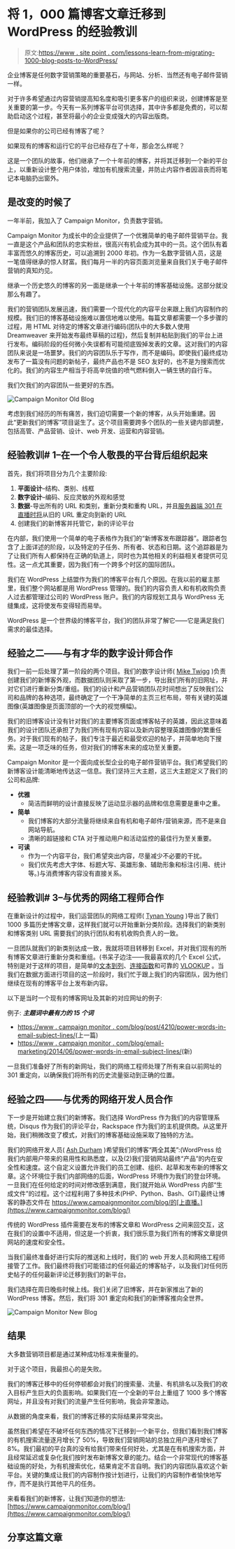 # 将 1，000 篇博客文章迁移到 WordPress 的经验教训

> 原文:[https://www . site point . com/lessons-learn-from-migrating-1000-blog-posts-to-WordPress/](https://www.sitepoint.com/lessons-learned-from-migrating-1000-blog-posts-to-wordpress/)

企业博客是任何数字营销策略的重要基石，与网站、分析、当然还有电子邮件营销一样。

对于许多希望通过内容营销提高知名度和吸引更多客户的组织来说，创建博客是至关重要的第一步。今天有一系列博客平台可供选择，其中许多都是免费的，可以帮助启动这个过程，甚至将最小的企业变成强大的内容出版商。

但是如果你的公司已经有博客了呢？

如果现有的博客和运行它的平台已经存在了十年，那会怎么样呢？

这是一个团队的故事，他们继承了一个十年前的博客，并将其迁移到一个新的平台上，以重新设计整个用户体验，增加有机搜索流量，并防止内容作者因沮丧而将笔记本电脑扔出窗外。

## 是改变的时候了

一年半前，我加入了 Campaign Monitor，负责数字营销。

Campaign Monitor 为成长中的企业提供了一个优雅简单的电子邮件营销平台。我一直是这个产品和团队的忠实粉丝，很高兴有机会成为其中的一员。这个团队有着丰富而悠久的博客历史，可以追溯到 2000 年初。作为一名数字营销人员，这是一笔值得继承的惊人财富。我们每月一半的内容页面浏览量来自我们关于电子邮件营销的真知灼见。

继承一个历史悠久的博客的另一面是继承一个十年前的博客基础设施。这部分就没那么有趣了。

我们的营销团队发展迅速，我们需要一个现代化的内容平台来跟上我们内容制作的规模。我们旧的博客基础设施难以置信地难以使用。每篇文章都需要一个多步骤的过程，用 HTML 对待定的博客文章进行编码(团队中的大多数人使用 Dreamweaver 来开始发布最终草稿的过程)，然后复制并粘贴到我们的平台上进行发布。编码阶段的任何微小失误都有可能彻底毁掉发表的文章。这对我们的内容团队来说是一场噩梦。我们的内容团队乐于写作，而不是编码。即使我们最终成功发布了一篇没有问题的新帖子，最终产品也不是 SEO 友好的，也不是为搜索而优化的。我们的内容生产相当于将高辛烷值的喷气燃料倒入一辆生锈的自行车。

我们欠我们的内容团队一些更好的东西。

![Campaign Monitor Old Blog](../Images/caed8197df3577868bbafebec9298a50.png)

考虑到我们经历的所有痛苦，我们迫切需要一个新的博客，从头开始重建。因此“更新我们的博客”项目诞生了。这个项目需要跨多个团队的一些关键内部调整，包括高管、产品营销、设计、web 开发、运营和内容营销。

## 经验教训# 1–在一个令人敬畏的平台背后组织起来

首先，我们将项目分为几个主要阶段:

1.  **平面设计**–结构、类别、线框
2.  **数字设计**–编码、反应灵敏的外观和感觉
3.  **数据**-导出所有的 URL 和类别，重新分类和重构 URL，并且[服务器端 301 在直播时将](https://support.google.com/webmasters/answer/93633?hl=en)从旧的 URL 重定向到新的 URL
4.  创建我们的新博客并托管它，新的评论平台

在内部，我们使用一个简单的电子表格作为我们的“新博客发布跟踪器”。跟踪者包含了上面详述的阶段，以及特定的子任务、所有者、状态和日期。这个追踪器是为了让我们所有人都保持在正确的轨道上，同时也为其他相关的利益相关者提供可见性。这一点尤其重要，因为我们有一个跨多个时区的国际团队。

我们在 WordPress 上结盟作为我们的博客平台有几个原因。在我以前的雇主那里，我们整个网站都是用 WordPress 管理的。我们的内容负责人和有机收购负责人过去都管理过公司的 WordPress 账户。我们的内容规划工具与 WordPress 无缝集成，这将使发布变得轻而易举。

WordPress 是一个世界级的博客平台，我们的团队非常了解它——它是满足我们需求的最佳选择。

## 经验之二——与有才华的数字设计师合作

我们一前一后处理了第一阶段的两个项目。我们的数字设计师( [Mike Twigg](https://twitter.com/twiggmichael) )负责创建我们的新博客外观，而数据团队则采取了第一步，导出我们所有的旧网址，并对它们进行重新分类/重组。我们的设计和产品营销团队花时间想出了反映我们公司和品牌的各种选项，最终确定了一个干净简单的主页三栏布局，带有关键的英雄图像(英雄图像是页面顶部的一个大的视觉横幅)。

我们的旧博客设计没有针对我们的主要博客页面或博客帖子的英雄，因此这意味着我们的设计团队还承担了为我们所有现有内容以及新内容整理英雄图像的繁重任务。对于我们现有的帖子，我们专注于最近和最受欢迎的帖子，并简单地向下搜索。这是一项乏味的任务，但对我们的博客未来的成功至关重要。

Campaign Monitor 是一个面向成长型企业的电子邮件营销平台。我们希望我们的新博客设计能清晰地传达这一信息。我们坚持三大主题，这三大主题定义了我们的公司和品牌:

*   **优雅**
    *   简洁而鲜明的设计直接反映了运动显示器的品牌和信息需要是重中之重。
*   **简单**
    *   我们博客的大部分流量将继续来自有机和电子邮件/营销来源，而不是来自网站导航。
    *   清晰的超链接和 CTA 对于推动用户和活动监控的最佳行为至关重要。
*   **可读**
    *   作为一个内容平台，我们希望突出内容，尽量减少不必要的干扰。
    *   我们优先考虑大字体、标题大写、英雄形象、辅助形象和标注(引用、统计等。)与消费博客内容没有直接关系。

## 经验教训# 3–与优秀的网络工程师合作

在重新设计的过程中，我们运营团队的网络工程师( [Tynan Young](https://www.linkedin.com/in/tynan-young-4993243b) )导出了我们 1000 多篇历史博客文章，这样我们就可以开始重新分类阶段。选择我们的新类别和博客类别 URL 需要我们的执行团队和有机收购负责人的一致。

一旦团队就我们的新类别达成一致，我就将项目转移到 Excel，并对我们现有的所有博客文章进行重新分类和重组。(书呆子边注——我最喜欢的几个 Excel 公式，特别是对于这样的项目，是简单的[文本到列](https://support.office.com/en-us/article/Split-names-by-using-the-Convert-Text-to-Columns-Wizard-2cd989db-2b1f-4d89-b17b-534250ff9905)、[连接函数](https://support.office.com/en-us/article/CONCATENATE-function-8f8ae884-2ca8-4f7a-b093-75d702bea31d?ui=en-US&rs=en-US&ad=US)和可靠的 [VLOOKUP](https://support.office.com/en-us/article/VLOOKUP-function-0bbc8083-26fe-4963-8ab8-93a18ad188a1) 。当我们在数据方面进行项目的这一阶段时，我们忙于跟上我们的内容团队，因为他们继续在现有的博客平台上发布新内容。

以下是当时一个现有的博客网址及其新的对应网址的例子:

例子: ***主题词中最有力的 15 个词***

*   [https://www . campaign monitor . com/blog/post/4210/power-words-in-email-subject-lines/](https://www.campaignmonitor.com/blog/email-marketing/2014/06/power-words-in-email-subject-lines/)(上一篇)
*   [https://www . campaign monitor . com/blog/email-marketing/2014/06/power-words-in-email-subject-lines/](https://www.campaignmonitor.com/blog/email-marketing/2014/06/power-words-in-email-subject-lines/)(新)

一旦我们准备好了所有的新网址，我们的网络工程师处理了所有来自以前网址的 301 重定向，以确保我们将所有的历史流量驱动到正确的位置。

## 经验之四——与优秀的网络开发人员合作

下一步是开始建立我们的新博客。我们选择 WordPress 作为我们的内容管理系统，Disqus 作为我们的评论平台，Rackspace 作为我们的主机提供商。从这里开始，我们稍微改变了模式，对我们的博客基础设施采取了独特的方法。

我们的网络开发人员( [Ash Durham](https://twitter.com/ashrdurham) )希望我们的博客“两全其美”:(WordPress 给我们内部用户带来的易用性和熟悉度，以及(2)我们营销网站最终“产品”的内在安全性和速度。这个自定义设置允许我们的员工创建、组织、起草和发布新的博客文章。这个环境位于我们内部网络的后面，WordPress 环境作为我们的登台环境。一旦我们在任何给定的时间对修改感到满意，我们就开始从 WordPress 内部“生成文件”的过程。这个过程利用了多种技术(PHP、Python、Bash、GIT)最终让博客的静态文件在 https://www.campaignmonitor.com/blog/的[上直播。](https://www.campaignmonitor.com/blog/)

传统的 WordPress 插件需要在发布的博客文章和 WordPress 之间来回交互，这在我们的设置中不适用，但这是一个折衷，我们很乐意为我们所有的博客文章提供网站的速度和安全性。

当我们最终准备好进行实际的推送和上线时，我们的 web 开发人员和网络工程师接管了工作。我们最终将我们可能错过的任何最近的博客帖子，以及我们对任何历史帖子的任何最新评论迁移到我们的新平台。

我们选择在周日晚些时候上线。我们关闭了旧博客，并在新家推出了新的 WordPress 博客。然后，我们将 301 重定向和我们的新博客推向全世界。

![Campaign Monitor New Blog](../Images/8b82f30a65247d6d7b3978398f0e2d41.png)

## 结果

大多数营销项目都是通过某种成功标准来衡量的。

对于这个项目，我最担心的是失败。

我们的博客迁移中的任何停顿都会对我们的搜索量、流量、有机排名以及我们的收入目标产生巨大的负面影响。如果我们在一个全新的平台上重组了 1000 多个博客网址，并且没有对我们的流量产生任何影响，我会非常激动。

从数据的角度来看，我们的博客迁移的实际结果非常突出。

虽然我们希望在不破坏任何东西的情况下迁移到一个新平台，但我们看到我们博客的有机搜索流量逐月增长了 50%，导致我们营销网站的总独立用户逐月增长了 8%。我们最初的平台真的没有给我们带来任何好处，尤其是在有机搜索方面，并且经常延迟或复杂化我们按时发布新博客文章的能力。结合一个非常现代的博客基础设施的好处，为有机搜索优化，结果肯定不言自明。我们的内容团队喜欢这个新平台。关键的集成让我们的内容制作按计划进行，让我们的内容制作者愉快地写作，而不是执行其他平凡的任务。

来看看我们的新博客，让我们知道你的想法:[https://www.campaignmonitor.com/blog/](https://www.campaignmonitor.com/blog/)

## 分享这篇文章